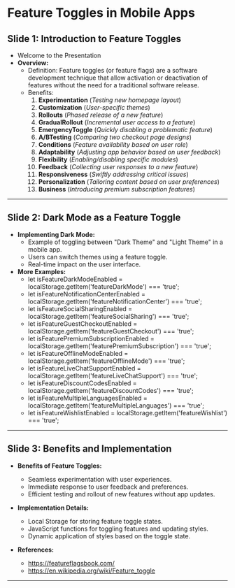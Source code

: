 # Feature Toggles in Mobile Apps

## Slide 1: Introduction to Feature Toggles

- Welcome to the Presentation
- **Overview:**
  - Definition: Feature toggles (or feature flags) are a software development technique that allow activation or deactivation of features without the need for a traditional software release.
  - Benefits: 
    1. **Experimentation** (*Testing new homepage layout*)
    2. **Customization** (*User-specific themes*)
    3. **Rollouts** (*Phased release of a new feature*)
    4. **GradualRollout** (*Incremental user access to a feature*)
    5. **EmergencyToggle** (*Quickly disabling a problematic feature*)
    6. **A/BTesting** (*Comparing two checkout page designs*)
    7. **Conditions** (*Feature availability based on user role*)
    8. **Adaptability** (*Adjusting app behavior based on user feedback*)
    9. **Flexibility** (*Enabling/disabling specific modules*)
    10. **Feedback** (*Collecting user responses to a new feature*)
    11. **Responsiveness** (*Swiftly addressing critical issues*)
    12. **Personalization** (*Tailoring content based on user preferences*)
    13. **Business** (*Introducing premium subscription features*)


---

## Slide 2: Dark Mode as a Feature Toggle

- **Implementing Dark Mode:**
  - Example of toggling between "Dark Theme" and "Light Theme" in a mobile app.
  - Users can switch themes using a feature toggle.
  - Real-time impact on the user interface.
- **More Examples:**
  - let isFeatureDarkModeEnabled = localStorage.getItem('featureDarkMode') === 'true';
  - let isFeatureNotificationCenterEnabled = localStorage.getItem('featureNotificationCenter') === 'true';
  - let isFeatureSocialSharingEnabled = localStorage.getItem('featureSocialSharing') === 'true';
  - let isFeatureGuestCheckoutEnabled = localStorage.getItem('featureGuestCheckout') === 'true';
  - let isFeaturePremiumSubscriptionEnabled = localStorage.getItem('featurePremiumSubscription') === 'true';
  - let isFeatureOfflineModeEnabled = localStorage.getItem('featureOfflineMode') === 'true';
  - let isFeatureLiveChatSupportEnabled = localStorage.getItem('featureLiveChatSupport') === 'true';
  - let isFeatureDiscountCodesEnabled = localStorage.getItem('featureDiscountCodes') === 'true';
  - let isFeatureMultipleLanguagesEnabled = localStorage.getItem('featureMultipleLanguages') === 'true';
  - let isFeatureWishlistEnabled = localStorage.getItem('featureWishlist') === 'true'; 

---

## Slide 3: Benefits and Implementation

- **Benefits of Feature Toggles:**
  - Seamless experimentation with user experiences.
  - Immediate response to user feedback and preferences.
  - Efficient testing and rollout of new features without app updates.

- **Implementation Details:**
  - Local Storage for storing feature toggle states.
  - JavaScript functions for toggling features and updating styles.
  - Dynamic application of styles based on the toggle state.

 - **References:**
   - https://featureflagsbook.com/
   - https://en.wikipedia.org/wiki/Feature_toggle

---
